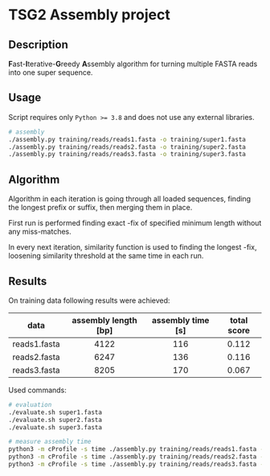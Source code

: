 # TSG2 Assembly project

## Description

**F**ast-**I**terative-**G**reedy **A**ssembly algorithm for turning multiple FASTA reads into
one super sequence.

## Usage

Script requires only `Python >= 3.8` and does not use any
external libraries.

```bash
# assembly
./assembly.py training/reads/reads1.fasta -o training/super1.fasta
./assembly.py training/reads/reads2.fasta -o training/super2.fasta
./assembly.py training/reads/reads3.fasta -o training/super3.fasta
```

## Algorithm

Algorithm in each iteration is going through all loaded
sequences, finding the longest prefix or suffix, then merging them
in place.

First run is performed finding exact -fix of specified minimum length
without any miss-matches.

In every next iteration, similarity function is used to finding the
longest -fix, loosening similarity threshold at the same time in each run.

## Results

On training data following results were achieved:

|data|assembly length [bp]|assembly time [s]|total score|
|:---:|:---:|:---:|:---:|
|reads1.fasta|4122|116|0.112|
|reads2.fasta|6247|136|0.116|
|reads3.fasta|8205|170|0.067|

Used commands:

```bash
# evaluation
./evaluate.sh super1.fasta
./evaluate.sh super2.fasta
./evaluate.sh super3.fasta
```

```bash
# measure assembly time
python3 -m cProfile -s time ./assembly.py training/reads/reads1.fasta -o training/super1.fasta
python3 -m cProfile -s time ./assembly.py training/reads/reads2.fasta -o training/super2.fasta
python3 -m cProfile -s time ./assembly.py training/reads/reads3.fasta -o training/super3.fasta
```
